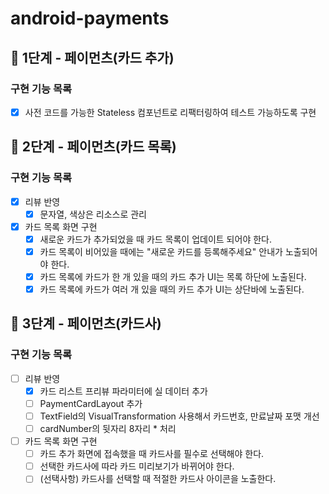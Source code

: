 # android-payments

## 🚀 1단계 - 페이먼츠(카드 추가)

### 구현 기능 목록
- [x] 사전 코드를 가능한 Stateless 컴포넌트로 리팩터링하여 테스트 가능하도록 구현

## 🚀 2단계 - 페이먼츠(카드 목록)

### 구현 기능 목록
- [x] 리뷰 반영
  - [x] 문자열, 색상은 리소스로 관리
- [x] 카드 목록 화면 구현
  - [x] 새로운 카드가 추가되었을 때 카드 목록이 업데이트 되어야 한다.
  - [x] 카드 목록이 비어있을 때에는 "새로운 카드를 등록해주세요" 안내가 노출되어야 한다.
  - [x] 카드 목록에 카드가 한 개 있을 때의 카드 추가 UI는 목록 하단에 노출된다.
  - [x] 카드 목록에 카드가 여러 개 있을 때의 카드 추가 UI는 상단바에 노출된다.

## 🚀 3단계 - 페이먼츠(카드사)

### 구현 기능 목록
- [ ] 리뷰 반영
  - [x] 카드 리스트 프리뷰 파라미터에 실 데이터 추가
  - [ ] PaymentCardLayout 추가
  - [ ] TextField의 VisualTransformation 사용해서 카드번호, 만료날짜 포맷 개선
  - [ ] cardNumber의 뒷자리 8자리 * 처리
- [ ] 카드 목록 화면 구현
  - [ ] 카드 추가 화면에 접속했을 때 카드사를 필수로 선택해야 한다.
  - [ ] 선택한 카드사에 따라 카드 미리보기가 바뀌어야 한다.
  - [ ] (선택사항) 카드사를 선택할 때 적절한 카드사 아이콘을 노출한다.
